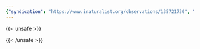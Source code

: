 ```yaml
---
{"syndication": "https://www.inaturalist.org/observations/135721730", "date": "2022-09-17T18:14:56-04:00", "taxon": {"name": "Plantago", "common_name": "plantains"}, "quality_grade": "research", "identifications_most_agree": true, "species_guess": "plantains", "identifications_most_disagree": false, "captive": false, "project_ids": [4034], "community_taxon_id": 50636, "geojson": {"type": "Point", "coordinates": [-73.7814313889, 43.0368966667]}, "owners_identification_from_vision": true, "identifications_count": 2, "obscured": false, "num_identification_agreements": 2, "num_identification_disagreements": 0, "place_guess": "Malta, NY, USA", "photos": [{"id": 231526781, "license_code": "cc-by-nc", "original_dimensions": {"width": 1536, "height": 2048}, "url": "https://inaturalist-open-data.s3.amazonaws.com/photos/231526781/square.jpeg", "attribution": "(c) Brandon Rozek, some rights reserved (CC BY-NC)", "flags": [], "moderator_actions": [], "hidden": false}]}
---
```

{{< unsafe >}}

{{< /unsafe >}}
